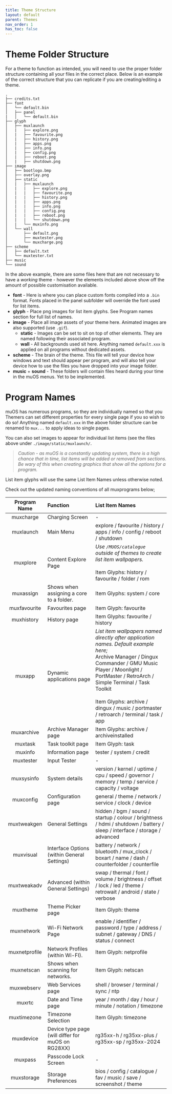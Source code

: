 ```yaml
---
title: Theme Structure
layout: default
parent: Themes
nav_order: 1
has_toc: false
---
```


# Theme Folder Structure
For a theme to function as intended, you will need to use the proper folder structure containing all your files in the correct
place. Below is an example of the correct structure that you can replicate if you are creating/editing a theme.

```
.
├── credits.txt
├── font
│   └── default.bin
│   ├── panel
|   │   └── default.bin
├── glyph
│   ├── muxlaunch
│   |   ├── explore.png
│   |   ├── favourite.png
│   |   ├── history.png
│   |   ├── apps.png
│   |   ├── info.png
│   |   ├── config.png
│   |   ├── reboot.png
│   |   ├── shutdown.png
├── image
│   ├── bootlogo.bmp
│   ├── overlay.png
│   ├── static
│   |   ├── muxlaunch
│   |   |   ├── explore.png
│   |   |   ├── favourite.png
│   |   |   ├── history.png
│   |   |   ├── apps.png
│   |   |   ├── info.png
│   |   |   ├── config.png
│   |   |   ├── reboot.png
│   |   |   └── shutdown.png
│   |   └── muxinfo.png
│   └── wall
│       ├── default.png
│       ├── muxtester.png
│       └── muxcharge.png
├── scheme
│   ├── default.txt
│   └── muxtester.txt
├── music
└── sound  
```
In the above example, there are some files here that are not necessary to have a *working* theme - however the elements included
above show off the amount of possible customisation available.
- **font** - Here is where you can place custom fonts compiled into a `.bin` format.  Fonts placed in the panel subfolder will override the font used for list items.
- **glyph** - Place png images for list item glyphs.  See Program names section for full list of names.
- **image** - Place all image assets of your theme here. Animated images are also supported (use `.gif`).
  - **static** - Images can be set to sit on top of other elements. They are named following their associated program.
  - **wall** - All backgrounds used sit here. Anything named `default.xxx` is applied on all programs without dedicated assets.
- **scheme** - The brain of the theme. This file will tell your device how windows and text should appear per program, and will also
               tell your device how to use the files you have dropped into your image folder.
- **music** + **sound** - These folders will contain files heard during your time in the muOS menus. Yet to be implemented.
  
# Program Names
muOS has numerous programs, so they are individually named so that you Themers can set different properties for every single page if
you so wish to do so!
Anything named ```default.xxx``` in the above folder structure can be renamed to  ```mux...``` to apply ideas to single pages.

You can also set images to appear for individual list items (see the files above under `./image/static/muxlaunch/`. 
> *Caution - as muOS is a constantly updating system, there is a high chance that in time, list items will be added or removed
from sections. Be wary of this when creating graphics that show all the options for a program.*

List item glyphs will use the same List Item Names unless otherwise noted.

Check out the updated naming conventions of all muxprograms below;

| Program Name | Function | List Item Names |
|:--:|:--|:--|
|muxcharge|Charging Screen|-|
|muxlaunch|Main Menu|explore / favourite / history / apps / info / config / reboot / shutdown|
|muxplore|Content Explore Page|*Use `/MUOS/catalogue` outside of themes to create list item wallpapers.*<br><br>Item Glyphs: history / favourite / folder / rom|
|muxassign|Shows when assigning a core to a folder.|Item Glyphs: system / core|
|muxfavourite|Favourites page|Item Glyph: favourite|
|muxhistory|History page|Item Glyphs: favourite / history|
|muxapp|Dynamic applications page|*List item wallpapers named directly after application names. Default example here;* <br>Archive Manager / Dingux Commander / GMU Music Player / Moonlight / PortMaster / RetroArch / Simple Terminal / Task Toolkit<br><br>Item Glyphs: archive / dingux / music / portmaster / retroarch / terminal / task / app|
|muxarchive|Archive Manager page|Item Glyphs: archive / archiveinstalled|
|muxtask|Task toolkit page|Item Glyph: task|
|muxinfo|Information page|tester / system / credit|
|muxtester|Input Tester|-|
|muxsysinfo|System details|version / kernel / uptime / cpu / speed / governor / memory / temp / service / capacity / voltage|
|muxconfig|Configuration page|general / theme / network / service / clock / device|
|muxtweakgen|General Settings|hidden / bgm / sound / startup / colour / brightness / hdmi / shutdown / battery / sleep / interface / storage / advanced|
|muxvisual|Interface Options (within General Settings)| battery / network / bluetooth / mux_clock / boxart / name / dash / counterfolder / counterfile|
|muxtweakadv|Advanced (within General Settings)|swap / thermal / font / volume / brightness / offset / lock / led / theme / retrowait / android / state / verbose
|muxtheme|Theme Picker page|Item Glyph: theme|
|muxnetwork|Wi-Fi Network Page|enable / identifier / password / type / address / subnet / gateway / DNS / status / connect|
|muxnetprofile|Network Profiles (within Wi-FI).|Item Glyph: netprofile|
|muxnetscan|Shows when scanning for networks.|Item Glyph: netscan|
|muxwebserv|Web Services page|shell / browser / terminal / sync / ntp|
|muxrtc|Date and Time page|year / month / day / hour / minute / notation / timezone|
|muxtimezone|Timezone Selection|Item Glyph: timezone|
|muxdevice|Device type page (will differ for muOS on RG28XX)|rg35xx-h / rg35xx-plus / rg35xx-sp / rg35xx-2024|
|muxpass|Passcode Lock Screen|-|
|muxstorage|Storage Preferences|bios / config / catalogue / fav / music / save / screenshot / theme|
